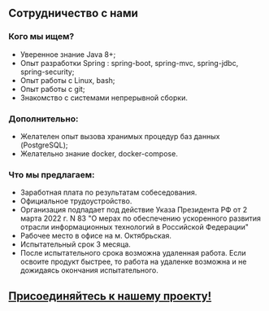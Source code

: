 
## Сотрудничество с нами

### Кого мы ищем?
- Уверенное знание Java 8+;
- Опыт разработки Spring : spring-boot, spring-mvc, spring-jdbc, spring-security;
- Опыт работы с Linux, bash;
- Опыт работы с git;
- Знакомство с системами непрерывной сборки.

### Дополнительно:
- Желателен опыт вызова хранимых процедур баз данных (PostgreSQL);
- Желательно знание docker, docker-compose.

### Что мы предлагаем:
- Заработная плата по результатам собеседования.
- Официальное трудоустройство.
- Организация подпадает под действие Указа Президента РФ от 2 марта 2022 г. N 83 "О мерах по обеспечению ускоренного развития отрасли информационных технологий в Российской Федерации"
- Рабочее место в офисе на м. Октябрьская.
- Испытательный срок 3 месяца.
- После испытательного срока возможна удаленная работа. Если освоите продукт быстрее, то работа на удаленке возможна и не дожидаясь окончания испытательного.




## [Присоединяйтесь к нашему проекту!](https://github.com/Buhancev/cource_project_microservice/blob/main/README.md)

